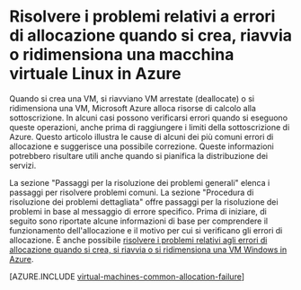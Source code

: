 <properties
	pageTitle="Risolvere i problemi relativi a errori di allocazione delle VM Linux | Microsoft Azure"
	description="Risolvere i problemi relativi a errori di allocazione quando si crea, riavvia o ridimensiona una macchina virtuale Linux in Azure"
	services="virtual-machines-linux, azure-resource-manager"
	documentationCenter=""
	authors="jiangchen79"
	manager="felixwu"
	editor=""
	tags="top-support-issue,azure-resourece-manager,azure-service-management"/>

<tags
	ms.service="virtual-machines-linux"
	ms.workload="na"
	ms.tgt_pltfrm="vm-linux"
	ms.devlang="na"
	ms.topic="article"
	ms.date="02/02/2016"
	ms.author="cjiang"/>

# Risolvere i problemi relativi a errori di allocazione quando si crea, riavvia o ridimensiona una macchina virtuale Linux in Azure

Quando si crea una VM, si riavviano VM arrestate (deallocate) o si ridimensiona una VM, Microsoft Azure alloca risorse di calcolo alla sottoscrizione. In alcuni casi possono verificarsi errori quando si eseguono queste operazioni, anche prima di raggiungere i limiti della sottoscrizione di Azure. Questo articolo illustra le cause di alcuni dei più comuni errori di allocazione e suggerisce una possibile correzione. Queste informazioni potrebbero risultare utili anche quando si pianifica la distribuzione dei servizi.

La sezione "Passaggi per la risoluzione dei problemi generali" elenca i passaggi per risolvere problemi comuni. La sezione "Procedura di risoluzione dei problemi dettagliata" offre passaggi per la risoluzione dei problemi in base al messaggio di errore specifico. Prima di iniziare, di seguito sono riportate alcune informazioni di base per comprendere il funzionamento dell'allocazione e il motivo per cui si verificano gli errori di allocazione. È anche possibile [risolvere i problemi relativi agli errori di allocazione quando si crea, si riavvia o si ridimensiona una VM Windows in Azure](virtual-machines-windows-allocation-failure.md).


[AZURE.INCLUDE [virtual-machines-common-allocation-failure](../../includes/virtual-machines-common-allocation-failure.md)]

<!---HONumber=AcomDC_0330_2016-->